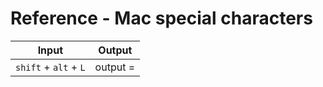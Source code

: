 # Reference - Mac special characters

| Input                      |  Output       |
| ------------------------ | --------------- |
| `shift` + `alt` + `L`   | output =  |      |
